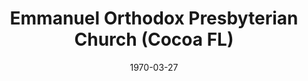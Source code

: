 ---
date: &id001 1970-03-27
end_date: null
location:
  address: null
  city: Cocoa
  state: FL
minister:
- end: 1975-01-01
  name: A. Boyce Spooner
  start: 1970-03-27
  type: Pastor
ministers:
- A. Boyce Spooner
name: Emmanuel Orthodox Presbyterian Church
names:
- end: 1976-04-24
  name: Emmanuel Orthodox Presbyterian Church
  start: 1970-03-27
origination_date: *id001
raw_data: 'FLORIDA Cocoa

  Emmanuel Orthodox Presbyterian Church  (March 27, 1970-April 24, 1976)

  Pastor: A. Boyce Spooner, 1970-75

  '
received_from: null
states:
- FL
status:
  active: false
  end_date: 1976-04-24
  reason: null
  received_from: null
  withdrawal_to: null
title: Emmanuel Orthodox Presbyterian Church (Cocoa FL)
year_established:
- 1970

---